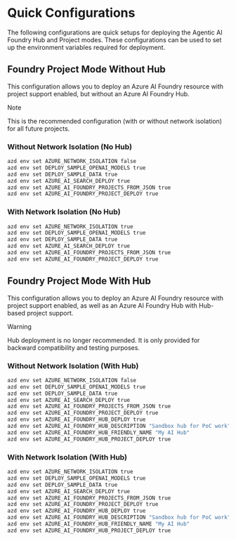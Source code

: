 # Quick Configurations

The following configurations are quick setups for deploying the Agentic AI Foundry Hub and Project modes. These configurations can be used to set up the environment variables required for deployment.

## Foundry Project Mode Without Hub

This configuration allows you to deploy an Azure AI Foundry resource with project support enabled, but without an Azure AI Foundry Hub.

> [!NOTE]
> This is the recommended configuration (with or without network isolation) for all future projects.

### Without Network Isolation (No Hub)

```bash
azd env set AZURE_NETWORK_ISOLATION false
azd env set DEPLOY_SAMPLE_OPENAI_MODELS true
azd env set DEPLOY_SAMPLE_DATA true
azd env set AZURE_AI_SEARCH_DEPLOY true
azd env set AZURE_AI_FOUNDRY_PROJECTS_FROM_JSON true
azd env set AZURE_AI_FOUNDRY_PROJECT_DEPLOY true
```

### With Network Isolation (No Hub)

```bash
azd env set AZURE_NETWORK_ISOLATION true
azd env set DEPLOY_SAMPLE_OPENAI_MODELS true
azd env set DEPLOY_SAMPLE_DATA true
azd env set AZURE_AI_SEARCH_DEPLOY true
azd env set AZURE_AI_FOUNDRY_PROJECTS_FROM_JSON true
azd env set AZURE_AI_FOUNDRY_PROJECT_DEPLOY true
```

## Foundry Project Mode With Hub

This configuration allows you to deploy an Azure AI Foundry resource with project support enabled, as well as an Azure AI Foundry Hub with Hub-based project support.

> [!WARNING]
> Hub deployment is no longer recommended. It is only provided for backward compatibility and testing purposes.

### Without Network Isolation (With Hub)

```bash
azd env set AZURE_NETWORK_ISOLATION false
azd env set DEPLOY_SAMPLE_OPENAI_MODELS true
azd env set DEPLOY_SAMPLE_DATA true
azd env set AZURE_AI_SEARCH_DEPLOY true
azd env set AZURE_AI_FOUNDRY_PROJECTS_FROM_JSON true
azd env set AZURE_AI_FOUNDRY_PROJECT_DEPLOY true
azd env set AZURE_AI_FOUNDRY_HUB_DEPLOY true
azd env set AZURE_AI_FOUNDRY_HUB_DESCRIPTION "Sandbox hub for PoC work"
azd env set AZURE_AI_FOUNDRY_HUB_FRIENDLY_NAME "My AI Hub"
azd env set AZURE_AI_FOUNDRY_HUB_PROJECT_DEPLOY true
```

### With Network Isolation (With Hub)

```bash
azd env set AZURE_NETWORK_ISOLATION true
azd env set DEPLOY_SAMPLE_OPENAI_MODELS true
azd env set DEPLOY_SAMPLE_DATA true
azd env set AZURE_AI_SEARCH_DEPLOY true
azd env set AZURE_AI_FOUNDRY_PROJECTS_FROM_JSON true
azd env set AZURE_AI_FOUNDRY_PROJECT_DEPLOY true
azd env set AZURE_AI_FOUNDRY_HUB_DEPLOY true
azd env set AZURE_AI_FOUNDRY_HUB_DESCRIPTION "Sandbox hub for PoC work"
azd env set AZURE_AI_FOUNDRY_HUB_FRIENDLY_NAME "My AI Hub"
azd env set AZURE_AI_FOUNDRY_HUB_PROJECT_DEPLOY true
```
